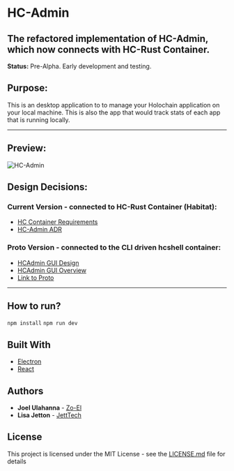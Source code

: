 # HC-Admin
The refactored implementation of HC-Admin, which now connects with HC-Rust Container.
---
**Status:** Pre-Alpha. Early development and testing.

## Purpose:
This is an desktop application to to manage your Holochain application on your local machine. This is also the app that would track stats of each app that is running locally.

---
## Preview:
![HC-Admin](#)

## Design Decisions:
### Current Version - connected to HC-Rust Container (Habitat):
* [HC Container Requirements](https://hackmd.io/ark7OuzNQUaVWQUqhWOYiw?both)
* [HC-Admin ADR](https://hackmd.io/UthCJPttSJSkvk_MJquu3A?both)

### Proto Version - connected to the CLI driven hcshell container:
* [HCAdmin GUI Design](https://hackmd.io/UthCJPttSJSkvk_MJquu3A)
* [HCAdmin GUI Overview](https://hackmd.io/VqmACbONT9eBl09E-ikLgA?both)
* [Link to Proto](https://github.com/Holo-Host/HCAdmin-GUI)

---
## How to run?
`npm install`
`npm run dev`

## Built With
* [Electron](https://electronjs.org/)
* [React](https://reactjs.org/)

## Authors
* **Joel Ulahanna** - [Zo-El](https://github.com/zo-el)
* **Lisa Jetton** - [JettTech](https://github.com/JettTech)

## License
This project is licensed under the MIT License - see the [LICENSE.md](LICENSE.md) file for details
